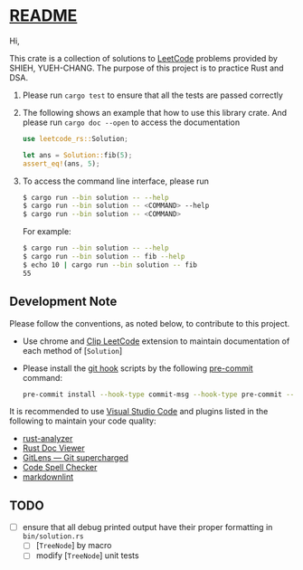 # [README](https://github.com/ttboma/syc_leetcode_solution_rs)

Hi,

This crate is a collection of solutions to [LeetCode](https://leetcode.com/) problems provided by SHIEH, YUEH-CHANG.
The purpose of this project is to practice Rust and DSA.

1. Please run `cargo test` to ensure that all the tests are passed correctly
2. The following shows an example that how to use this library crate. And please run `cargo doc --open` to access the documentation

   ```rust
   use leetcode_rs::Solution;

   let ans = Solution::fib(5);
   assert_eq!(ans, 5);
   ```

3. To access the command line interface, please run

   ```bash
   $ cargo run --bin solution -- --help
   $ cargo run --bin solution -- <COMMAND> --help
   $ cargo run --bin solution -- <COMMAND>
   ```

   For example:

   ```bash
   $ cargo run --bin solution -- --help
   $ cargo run --bin solution -- fib --help
   $ echo 10 | cargo run --bin solution -- fib
   55
   ```

## Development Note

Please follow the conventions, as noted below, to contribute to this project.

- Use chrome and [Clip LeetCode](https://chrome.google.com/webstore/detail/clip-leetcode/cnghimckckgcmhbdokjielmhkmnagdcp/related)
   extension to maintain documentation of each method of [`Solution`]
- Please install the [git hook](https://git-scm.com/book/zh-tw/v2/Customizing-Git-Git-Hooks) scripts by the following [pre-commit](https://pre-commit.com/) command:

   ```bash
   pre-commit install --hook-type commit-msg --hook-type pre-commit --hook-type pre-push
   ```

It is recommended to use [Visual Studio Code](https://code.visualstudio.com/) and plugins listed in the following to maintain your code quality:

- [rust-analyzer](https://marketplace.visualstudio.com/items?itemName=rust-lang.rust-analyzer)
- [Rust Doc Viewer](https://marketplace.visualstudio.com/items?itemName=JScearcy.rust-doc-viewer)
- [GitLens — Git supercharged](https://marketplace.visualstudio.com/items?itemName=eamodio.gitlens)
- [Code Spell Checker](https://marketplace.visualstudio.com/items?itemName=streetsidesoftware.code-spell-checker)
- [markdownlint](https://marketplace.visualstudio.com/items?itemName=DavidAnson.vscode-markdownlint)

## TODO

- [ ] ensure that all debug printed output have their proper formatting in `bin/solution.rs`
  - [ ] [`TreeNode`] by macro
  - [ ] modify [`TreeNode`] unit tests
